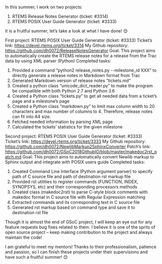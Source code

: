 In this summer, I work on two projects:
1. RTEMS Release Notes Generator (ticket: #3314)
2. RTEMS POSIX User Guide Generator (ticket: #3333)

It is a fruitful summer, let’s take a look at what I have done! 😊

First project: RTEMS POSIX User Guide Generator (ticket: #3333)
Ticket’s link: https://devel.rtems.org/ticket/3314
My Github repository: https://github.com/dh0072/ReleaseNotesGenerator
Goal: This project aims to automatically create the RTEMS release notes for a release from the Trac data by using XML parser (Python)
Completed tasks:
1. Provided a command “python2 release_notes.py --milestone_id XXX” to directly generate a release notes in Markdown format from Trac
2. Generated Markdown version of release notes “tickets.md”
3. Created a python class “unicode_dict_reader.py” to make the program be compatible with both Python 2.7 and Python 3.6 
4. Created a Python class “tickets.py” to get all needed data from a ticket’s page and a milestone’s page
5. Created a Python class “markdown.py” to limit max column width to 20 characters and max number of columns to 4. Therefore, release notes can fit into A4 size.
6. Fetched needed information by parsing XML page
7. Calculated the tickets’ statistics for the given milestone

Second project: RTEMS POSIX User Guide Generator (ticket: #3333)
Ticket’s link: https://devel.rtems.org/ticket/3333
My Github repository: https://github.com/dh0072/NewlibMarkup2SphinxConverter
Patch’s link: https://github.com/dh0072/GSoC2018GithubIO/blob/master/makedoc2rst_patch.md
Goal: This project aims to automatically convert Newlib markup to Sphinx output and integrate with POSIX users guide
Completed tasks:
1. Created Command Line Interface (Python argument parser) to specify path of C source file and path of destination rst markup file
2. Provided rst utilities to register commands (FUNCTION, INDEX, SYNOPSYS, etc) and their corresponding processors methods
3. Created class (makedoc2rst) to parse C-style block comments with makedoc format in C source file with Regular Expression matching
4. Extracted commands and its corresponding text in C source file
5. Generated rst markup based on command type and save it to destination rst file

Though it is almost the end of GSoC project, I will keep an eye out for any feature requests bug fixes related to them. I believe it is one of the sprits of open source project – keep making contribution to the project and always maintain the code!

I am grateful to meet my mentors! Thanks to their professionalism, patience and passion, so I can finish these projects under their supervisions and have such a fruitful summer! 😊
